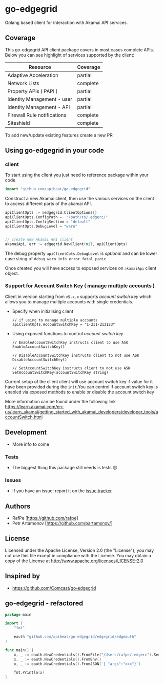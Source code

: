 # go-edgegrid

Golang based client for interaction with Akamai API services.

## Coverage

This go-edgegrid API client package covers in most cases complete APIs. Below you can see highlight of services supported by the client:

|            Resource                |            Coverage                  |
|------------------------------------|------------------------------------|
|  Adaptive Acceleration             |  partial  |
|  Network Lists                     | complete |
|  Property APIs ( PAPI )                    | partial |
|  Identity Management - user                   | partial |
|  Identity Management - API                   | partial |
|  Firewall Rule notifications                    | complete |
|  Siteshield                    | complete |

To add new/update existing features create a new PR

## Using go-edgegrid in your code

### client
To start using the client you just need to reference package within your code.

```go
import "github.com/apiheat/go-edgegrid"
```

Construct a new Akamai client, then use the various services on the client to
access different parts of the akamai API.

```go
apiClientOpts := &edgegrid.ClientOptions{}
apiClientOpts.ConfigPath =  "/path/to/.edgerc/"
apiClientOpts.ConfigSection = "default"
apiClientOpts.DebugLevel = "warn"


// create new Akamai API client
akamaiApi, err := edgegrid.NewClient(nil, apiClientOpts)
```

The debug property `apiClientOpts.DebugLevel` is *optional* and can be lower case string of `debug warn info error fatal panic`


Once created you will have access to exposed services on `akamaiApi` client object.

### Support for Account Switch Key ( manage multiple accounts )
Client in version starting from `v5.x.x` supports *account switch key* which allows you to manage multiple accounts with single credentials.

* Specify when initialising client

    ```golang
    // if using to manage multiple accounts
    apiClientOpts.AccountSwitchKey = "1-231-213123"
    ```

* Using exposed functions to control *account switch key*

    ```golang
    // EnableAccountSwitchKey instructs client to use ASK
    EnableAccountSwitchKey()

    // DisableAccountSwitchKey instructs client to not use ASK
    DisableAccountSwitchKey()

    // SetAccountSwitchKey instructs client to not use ASK
    SetAccountSwitchKey(accountSwitchKey string)
    ```

Current setup of the client client will use account switch key if value for it have been provided during the `init`.You can control if account switch key is enabled via exposed methods to enable or disable the account switch key

More information can be found under the following link https://learn.akamai.com/en-us/learn_akamai/getting_started_with_akamai_developers/developer_tools/accountSwitch.html

## Development
 - More info to come 

### Tests

- The biggest thing this package still needs is tests :disappointed:

### Issues

- If you have an issue: report it on the [issue tracker](https://github.com/apiheat/go-edgegrid/issues)



## Authors

* RafPe [https://github.com/rafpe]
* Petr Artamonov [https://github.com/partamonov/]

## License

Licensed under the Apache License, Version 2.0 (the "License"); you may not use this file except in compliance with the License. You may obtain a copy of the License at <http://www.apache.org/licenses/LICENSE-2.0>

## Inspired by
* https://github.com/Comcast/go-edgegrid



## go-edgegrid - refactored
```go
package main

import (
	"fmt"

	eauth "github.com/apiheat/go-edgegrid/edgegrid/edgeauth"
)

func main() {
	x, _ := eauth.NewCredentials().FromFile("/Users/rafpe/.edgerc").Section("abc")
	x, _ := eauth.NewCredentials().FromEnv()
	x, _ := eauth.NewCredentials().FromJSON(`{ "args":"xxx"}`)

	fmt.Println(x)
}
```


